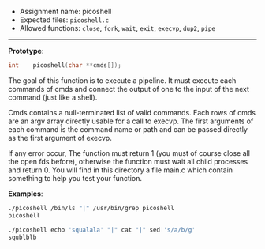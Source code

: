 - Assignment name:	picoshell
- Expected files:		`picoshell.c`
- Allowed functions:	`close`, `fork`, `wait`, `exit`, `execvp`, `dup2`, `pipe`
___________________________________________________________________

**Prototype**:

```c
int    picoshell(char **cmds[]);
```

The goal of this function is to execute a pipeline. It must execute each
commands of cmds and connect the output of one to the input of the
next command (just like a shell).

Cmds contains a null-terminated list of valid commands. Each rows
of cmds are an argv array directly usable for a call to execvp. The first
arguments of each command is the command name or path and can be passed
directly as the first argument of execvp.

If any error occur, The function must return 1 (you must of course
close all the open fds before), otherwise the function must wait all child
processes and return 0. You will find in this directory a file main.c which
contain something to help you test your function.


**Examples**:

```bash
./picoshell /bin/ls "|" /usr/bin/grep picoshell
picoshell

./picoshell echo 'squalala' "|" cat "|" sed 's/a/b/g'
squblblb
```
